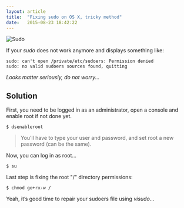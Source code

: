 ```yaml
---
layout: article
title:  "Fixing sudo on OS X, tricky method"
date:   2015-08-23 18:42:22
---
```


![Sudo](https://imgs.xkcd.com/comics/sandwich.png)

If your _sudo_ does not work anymore and displays something like:

    sudo: can't open /private/etc/sudoers: Permission denied
    sudo: no valid sudoers sources found, quitting

_Looks matter seriously, do not worry..._

## Solution

First, you need to be logged in as an administrator, open a console and enable root if not done yet.

    $ dsenableroot

> You’ll have to type your user and password, and set root a new password (can be the same).

Now, you can log in as root...

    $ su

Last step is fixing the root "/" directory permissions:

    $ chmod go+rx-w /

Yeah, it’s good time to repair your sudoers file using _visudo_...

